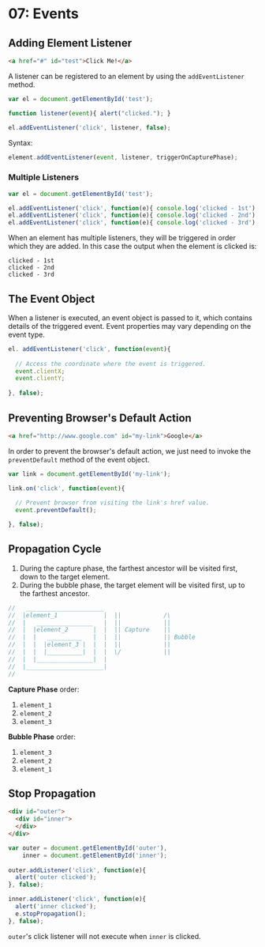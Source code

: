 # 07: Events

## Adding Element Listener

```html
<a href="#" id="test">Click Me!</a>
```

A listener can be registered to an element by using the `addEventListener` method.

```js
var el = document.getElementById('test');

function listener(event){ alert("clicked."); }

el.addEventListener('click', listener, false);
```

Syntax:
```js
element.addEventListener(event, listener, triggerOnCapturePhase);
```

### Multiple Listeners

```js
var el = document.getElementById('test');

el.addEventListener('click', function(e){ console.log('clicked - 1st'); }, false);
el.addEventListener('click', function(e){ console.log('clicked - 2nd'); }, false);
el.addEventListener('click', function(e){ console.log('clicked - 3rd'); }, false);
```

When an element has multiple listeners, they will be triggered in order which they are added. In this case the output when the element is clicked is:

```
clicked - 1st
clicked - 2nd
clicked - 3rd
```

## The Event Object

When a listener is executed, an event object is passed to it, which contains details of the triggered event. Event properties may vary depending on the event type.

```js
el. addEventListener('click', function(event){
  
  // Access the coordinate where the event is triggered.
  event.clientX;
  event.clientY;
  
}, false);
```

## Preventing Browser's Default Action

```html
<a href="http://www.google.com" id="my-link">Google</a>
```

In order to prevent the browser's default action, we just need to invoke the `preventDefault` method of the event object.

```js
var link = document.getElementById('my-link');

link.on('click', function(event){
  
  // Prevent browser from visiting the link's href value.
  event.preventDefault();

}, false);
```

## Propagation Cycle

1. During the capture phase, the farthest ancestor will be visited first, down to the target element.
2. During the bubble phase, the target element will be visited first, up to the farthest ancestor.

```js
//   ______________________
//  |element_1             |  ||            /\
//  |   ________________   |  ||            ||
//  |  |element_2       |  |  || Capture    || 
//  |  |   __________   |  |  ||            || Bubble
//  |  |  |element_3 |  |  |  ||            ||
//  |  |  |__________|  |  |  \/            ||
//  |  |________________|  |              
//  |______________________|              
// 
```

**Capture Phase** order:
  1. `element_1`
  1. `element_2`
  1. `element_3`

**Bubble Phase** order:
  1. `element_3`
  1. `element_2`
  1. `element_1`


## Stop Propagation

```html
<div id="outer">
  <div id="inner">
  </div>
</div>
```

```js
var outer = document.getElementById('outer'),
    inner = document.getElementById('inner');
  
outer.addListener('click', function(e){
  alert('outer clicked');
}, false);

inner.addListener('click', function(e){
  alert('inner clicked');
  e.stopPropagation();
}, false);
```

`outer`'s click listener will not execute when `inner` is clicked.

